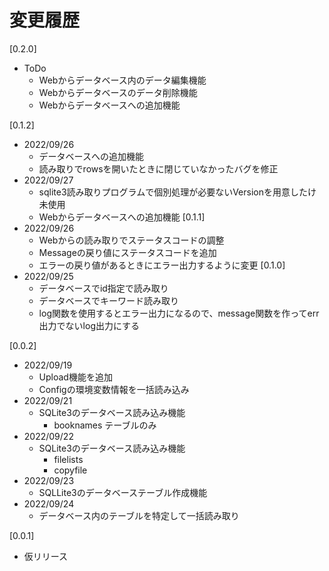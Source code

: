 # 変更履歴

[0.2.0]
* ToDo
  * Webからデータベース内のデータ編集機能
  * Webからデータベースのデータ削除機能
  * Webからデータベースへの追加機能

[0.1.2]
* 2022/09/26
  * データベースへの追加機能
  * 読み取りでrowsを開いたときに閉じていなかったバグを修正
* 2022/09/27
  * sqlite3読み取りプログラムで個別処理が必要ないVersionを用意したけ未使用
  * Webからデータベースへの追加機能
[0.1.1]
* 2022/09/26
  * Webからの読み取りでステータスコードの調整
  * Messageの戻り値にステータスコードを追加
  * エラーの戻り値があるときにエラー出力するように変更
[0.1.0]
* 2022/09/25
  * データベースでid指定で読み取り
  * データベースでキーワード読み取り
  * log関数を使用するとエラー出力になるので、message関数を作ってerr出力でないlog出力にする

[0.0.2]
* 2022/09/19
  * Upload機能を追加
  * Configの環境変数情報を一括読み込み
* 2022/09/21
  * SQLite3のデータベース読み込み機能
    * booknames テーブルのみ
* 2022/09/22
  * SQLite3のデータベース読み込み機能
    * filelists
    * copyfile
* 2022/09/23
  * SQLLite3のデータベーステーブル作成機能
* 2022/09/24
  * データベース内のテーブルを特定して一括読み取り

[0.0.1]
* 仮リリース